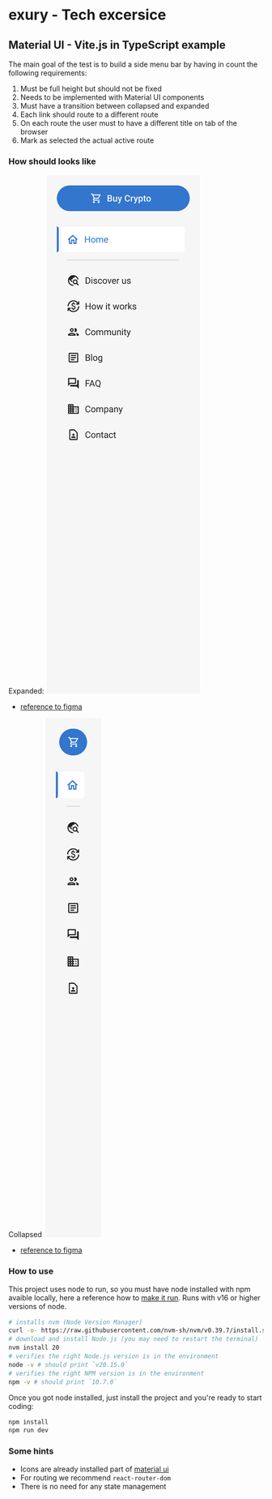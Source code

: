 # exury - Tech excersice  


## Material UI - Vite.js in TypeScript example

The main goal of the test is to build a side menu bar by having in count the following requirements:

1. Must be full height but should not be fixed
2. Needs to be implemented with Material UI components
3. Must have a transition between collapsed and expanded
4. Each link should route to a different route
5. On each route the user must to have a different title on tab of the browser
6. Mark as selected the actual active route

### How should looks like

Expanded:
![Menu expanded](menu-expanded.png?raw=true "Menu expanded")
- [reference to figma](https://www.figma.com/design/BybcTFgHhMMIOeS8ni3OAq/Exury?node-id=348-1807&t=1LdN9DZI4tOVChzC-4)

Collapsed
![Menu collapsed](menu-collapsed.png?raw=true "Menu collapsed")
- [reference to figma](https://www.figma.com/design/BybcTFgHhMMIOeS8ni3OAq/Exury?node-id=357-49912&t=1LdN9DZI4tOVChzC-4)

### How to use

This project uses node to run, so you must have node installed with npm avaible locally, here a reference how to [make it run](https://nodejs.org/en/download/package-manager). Runs with v16 or higher versions of node.

```bash
# installs nvm (Node Version Manager)
curl -o- https://raw.githubusercontent.com/nvm-sh/nvm/v0.39.7/install.sh | bash
# download and install Node.js (you may need to restart the terminal)
nvm install 20
# verifies the right Node.js version is in the environment
node -v # should print `v20.15.0`
# verifies the right NPM version is in the environment
npm -v # should print `10.7.0`
```

Once you got node installed, just install the project and you're ready to start coding:

```bash
npm install
npm run dev
```

### Some hints

- Icons are already installed part of [material ui](https://mui.com/material-ui/material-icons/)
- For routing we recommend `react-router-dom`
- There is no need for any state management
